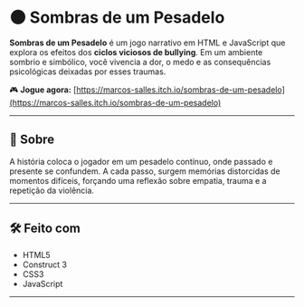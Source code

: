 # 🌑 Sombras de um Pesadelo

**Sombras de um Pesadelo** é um jogo narrativo em HTML e JavaScript que explora os efeitos dos **ciclos viciosos de bullying**. Em um ambiente sombrio e simbólico, você vivencia a dor, o medo e as consequências psicológicas deixadas por esses traumas.

🎮 **Jogue agora:** [https://marcos-salles.itch.io/sombras-de-um-pesadelo](https://marcos-salles.itch.io/sombras-de-um-pesadelo)

---

## 🧠 Sobre

A história coloca o jogador em um pesadelo contínuo, onde passado e presente se confundem. A cada passo, surgem memórias distorcidas de momentos difíceis, forçando uma reflexão sobre empatia, trauma e a repetição da violência.

---

## 🛠️ Feito com

- HTML5
- Construct 3  
- CSS3  
- JavaScript

---
